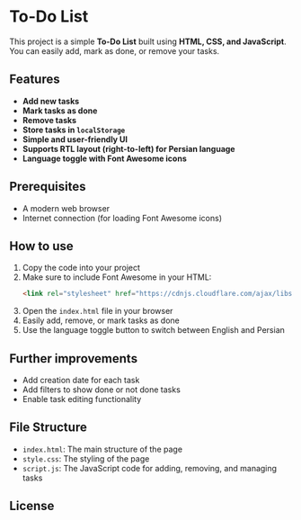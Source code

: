 # To-Do List

This project is a simple **To-Do List** built using **HTML, CSS, and JavaScript**. You can easily add, mark as done, or remove your tasks.

## Features
- **Add new tasks**
- **Mark tasks as done**
- **Remove tasks**
- **Store tasks in `localStorage`**
- **Simple and user-friendly UI**
- **Supports RTL layout (right-to-left) for Persian language**
- **Language toggle with Font Awesome icons**

## Prerequisites
- A modern web browser
- Internet connection (for loading Font Awesome icons)

## How to use
1. Copy the code into your project
2. Make sure to include Font Awesome in your HTML:
   ```html
   <link rel="stylesheet" href="https://cdnjs.cloudflare.com/ajax/libs/font-awesome/6.0.0/css/all.min.css">
   ```
3. Open the `index.html` file in your browser
4. Easily add, remove, or mark tasks as done
5. Use the language toggle button to switch between English and Persian

## Further improvements
- Add creation date for each task
- Add filters to show done or not done tasks
- Enable task editing functionality

## File Structure
- `index.html`: The main structure of the page
- `style.css`: The styling of the page
- `script.js`: The JavaScript code for adding, removing, and managing tasks

## License